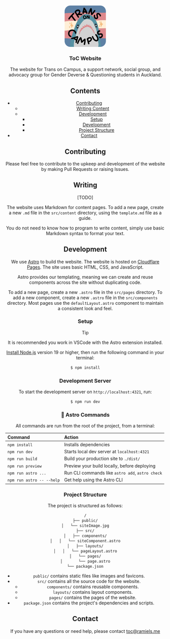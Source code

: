 <br>
<div align="center">
<a href="#todo" target="_blank" rel="noreferrer noopener"><img width="130" alt="toc logo" src="./public/tocIconRound.png"></a>

### ToC Website

The website for Trans on Campus, a support network, social group, and advocacy group for Gender Deverse & Questioning students in Auckland.

## Contents

- [Contributing](#contributing)
  - [Writing Content](#writing)
  - [Development](#development)
    - [Setup](#setup)
    - [Development](#development-server)
    - [Project Structure](#project-structure)
- [Contact](#contact)

## Contributing

Please feel free to contribute to the upkeep and development of the website by making Pull Requests or raising Issues.

## Writing

[TODO]

The website uses Markdown for content pages. To add a new page, create a new `.md` file in the `src/content` directory, using the `template.md` file as a guide.

You do not need to know how to program to write content, simply use basic Markdown syntax to format your text.

## Development

We use [Astro](https://astro.build) to build the website. The website is hosted on [Cloudflare Pages](https://pages.cloudflare.com). The site uses basic HTML, CSS, and JavaScript.

Astro provides our templating, meaning we can create and reuse components across the site without duplicating code.

To add a new page, create a new `.astro` file in the `src/pages` directory. To add a new component, create a new `.astro` file in the `src/components` directory. Most pages use the `defaultLayout.astro` component to maintain a consistent look and feel.

### Setup

> [!TIP]
> It is recommended you work in VSCode with the Astro extension installed.

[Install Node.js](https://nodejs.org/en) version 19 or higher, then run the following command in your terminal:

```bash
$ npm install
```

### Development Server

To start the development server on `http://localhost:4321`, run:

```bash
$ npm run dev
```

### 🧞 Astro Commands

All commands are run from the root of the project, from a terminal:

| Command                   | Action                                           |
| :------------------------ | :----------------------------------------------- |
| `npm install`             | Installs dependencies                            |
| `npm run dev`             | Starts local dev server at `localhost:4321`      |
| `npm run build`           | Build your production site to `./dist/`          |
| `npm run preview`         | Preview your build locally, before deploying     |
| `npm run astro ...`       | Run CLI commands like `astro add`, `astro check` |
| `npm run astro -- --help` | Get help using the Astro CLI                     |

### Project Structure

The project is structured as follows:

```text
/
├── public/
│   └── siteImage.jpg
├── src/
│   ├── components/
│   │   └── siteComponent.astro
│   ├── layouts/
│   │   └── pageLayout.astro
│   └── pages/
│       └── page.astro
└── package.json
```

- `public/` contains static files like images and favicons.
- `src/` contains all the source code for the website.
  - `components/` contains reusable components.
  - `layouts/` contains layout components.
  - `pages/` contains the pages of the website.
- `package.json` contains the project's dependencies and scripts.

## Contact

If you have any questions or need help, please contact [toc@ramiels.me](mailto:toc@ramiels.me)
